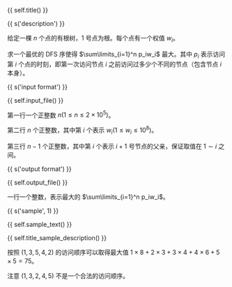 {{ self.title() }}

{{ s('description') }}

给定一棵 $n$ 个点的有根树，$1$ 号点为根。每个点有一个权值 $w_i$。

求一个最优的 DFS 序使得 $\sum\limits_{i=1}^n p_iw_i$ 最大。其中 $p_i$ 表示访问第 $i$ 个点的时刻，即第一次访问节点 $i$ 之前访问过多少个不同的节点（包含节点 $i$ 本身）。

{{ s('input format') }}

{{ self.input_file() }}

第一行一个正整数 $n(1\le n \le 2\times 10^5)$。

第二行 $n$ 个正整数，其中第 $i$ 个表示 $w_i(1\le w_i \le 10^8)$。

第三行 $n-1$ 个正整数，其中第 $i$ 个表示 $i+1$ 号节点的父亲，保证取值在 $1\sim i$ 之间。

{{ s('output format') }}

{{ self.output_file() }}

一行一个整数，表示最大的 $\sum\limits_{i=1}^n p_iw_i$。

{{ s('sample', 1) }}

{{ self.sample_text() }}

{{ self.title_sample_description() }}

按照 $(1,3,5,4,2)$ 的访问顺序可以取得最大值 $1\times 8+2\times 3+3\times 4+4\times 6+5\times 5=75$。

注意 $(1,3,2,4,5)$ 不是一个合法的访问顺序。
